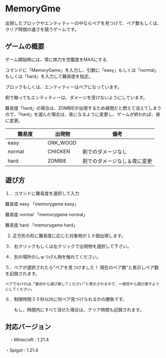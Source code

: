 # MemoryGme
出現したブロックやエンティティーの中ならペアを見つけて、ペア数もしくは、クリア時間の速さを競うゲームです。


## ゲームの概要
ゲーム開始時には、常に体力を空腹度をMAXにする.

コマンドに「MemoryGame」を入力し、引数に「easy」もしくは「normal」もしくは「hard」を入力して難易度を指定。

ブロックもしくは、エンティティーはペアになっています。

剣で触ってもエンティティーは、ダメージを受けないようにしています。

難易度「hard」の場合は、ZOMBIEが出現するため昼間だと燃えて消えてしまうので、「hard」を選んだ場合は、夜になるように変更し、ゲームが終われば、昼に変更。


|難易度　　　　 |出現物　　　 |備考 　　　　　　　　　　　|
|-----|-----|-----|
| easy | ORK_WOOD |        |
| normal | CHICKEN | 剣でのダメージなし |
| hard | ZOMBIE | 剣でのダメージなし＆夜に変更 |

## 遊び方

１．コマンドに難易度を選択して入力

   難易度 easy 「memorygame easy」

   難易度 normal 「memorygame normal」

   難易度 hard 「memorygame hard」

2. 正方形の形に難易度に応じた対象物が１６個出現します。

３．右クリックもしくは左クリックで出現物を選択して下さい。

４．別の場所のしゅつげん物を触れてください。

５．ペアが選択されたら”ペアを見つけました！ 現在のペア数”と表示しペア数を記録されます。

    ペアでなければ、”最初から選び直してください”と表示されるので、一個目から選び直すようにしてください。

６．制限時間３０秒以内に何ペア見つけられるかの勝負です。

　　もし、時間内にすべて消せた場合は、クリア時間も記録されます。

## 対応バージョン

　・Minecraft : 1.21.4

  ・Spigot : 1.21.4


